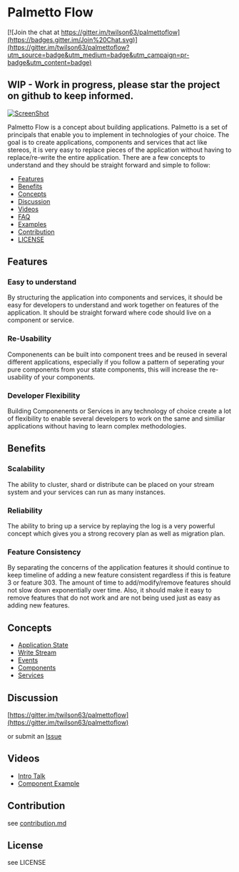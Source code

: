 # Palmetto Flow

[![Join the chat at https://gitter.im/twilson63/palmettoflow](https://badges.gitter.im/Join%20Chat.svg)](https://gitter.im/twilson63/palmettoflow?utm_source=badge&utm_medium=badge&utm_campaign=pr-badge&utm_content=badge)

## WIP - Work in progress, please star the project on github to keep informed.

[![ScreenShot](http://img.youtube.com/vi/INP1uuOYU3E/0.jpg)](http://youtu.be/INP1uuOYU3E)

Palmetto Flow is a concept about building applications.  Palmetto is a set of principals that enable you to implement in technologies of your choice.  The goal is to create applications, components and services that act like stereos, it is very easy to replace pieces of the application without having to replace/re-write the entire application.  There are a few concepts to understand and they should be straight forward and simple to follow:

* [Features](#features)
* [Benefits](#benefits)
* [Concepts](#concepts)
* [Discussion](#discussion)
* [Videos](#videos)
* [FAQ](faq.md)
* [Examples](examples.md)
* [Contribution](#contribution)
* [LICENSE](#license)

## Features

### Easy to understand

By structuring the application into components and services, it should be easy for developers to understand and work together on features of the application.  It should be straight forward where code should live on a component or service.

### Re-Usability

Componenents can be built into component trees and be reused in several different applications, especially if you follow a pattern of seperating your pure components from your state components, this will increase the re-usability of your components.

### Developer Flexibility

Building Componenents or Services in any technology of choice create a lot of flexibility to enable several developers to work on the same and similiar applications without having to learn complex methodologies.

## Benefits

### Scalability

The ability to cluster, shard or distribute can be placed on your stream system and your services can run as many instances.

### Reliability

The ability to bring up a service by replaying the log is a very powerful concept which gives you a strong recovery plan as well as migration plan.

### Feature Consistency

By separating the concerns of the application features it should continue to keep timeline of adding a new feature consistent regardless if this is feature 3 or feature 303.  The amount of time to add/modify/remove features should not slow down exponentially over time.  Also, it should make it easy to remove features that do not work and are not being used just as easy as adding new features.

## Concepts

* [Application State](state.md)
* [Write Stream](stream.md)
* [Events](events.md)
* [Components](components.md)
* [Services](services.md)

## Discussion

[https://gitter.im/twilson63/palmettoflow](https://gitter.im/twilson63/palmettoflow)

or submit an [Issue](https://github.com/twilson63/palmettoflow/issues)

## Videos

* [Intro Talk](http://youtu.be/INP1uuOYU3E)
* [Component Example](http://youtu.be/7TPC-tcIO4g)


## Contribution

see [contribution.md](contribution.md)

## License

see LICENSE